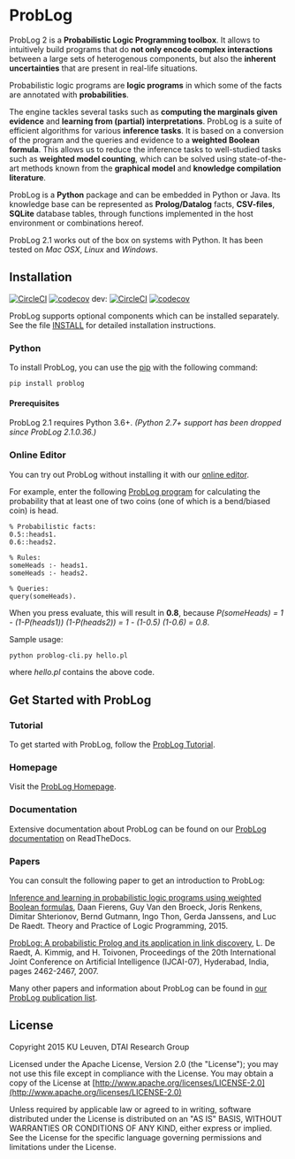 
# ProbLog

ProbLog 2 is a **Probabilistic Logic Programming toolbox**.
It allows to intuitively build programs that do **not only encode complex interactions** between a large sets of heterogenous components,
but also the **inherent uncertainties** that are present in real-life situations.

Probabilistic logic programs are **logic programs** in which some of the facts are annotated with **probabilities**.

The engine tackles several tasks such as **computing the marginals given evidence** and **learning from (partial) interpretations**.
ProbLog is a suite of efficient algorithms for various **inference tasks**.
It is based on a conversion of the program and the queries and evidence to a **weighted Boolean formula**.
This allows us to reduce the inference tasks to well-studied tasks such as **weighted model counting**,
which can be solved using state-of-the-art methods known from the **graphical model** and **knowledge compilation literature**.

ProbLog is a **Python** package and can be embedded in Python or Java.
Its knowledge base can be represented as **Prolog/Datalog** facts, **CSV-files**, **SQLite** database tables,
through functions implemented in the host environment or combinations hereof.

ProbLog 2.1 works out of the box on systems with Python. It has been
tested on *Mac OSX*, *Linux* and *Windows*.
## Installation

[![CircleCI](https://circleci.com/gh/ML-KULeuven/problog/tree/master.svg?style=svg)](https://circleci.com/gh/ML-KULeuven/problog/tree/master)
[![codecov](https://codecov.io/gh/ML-KULeuven/problog/branch/master/graph/badge.svg)](https://codecov.io/gh/ML-KULeuven/problog)
dev:
[![CircleCI](https://circleci.com/gh/ML-KULeuven/problog/tree/develop.svg?style=svg)](https://circleci.com/gh/ML-KULeuven/problog/tree/develop)
[![codecov](https://codecov.io/gh/ML-KULeuven/problog/branch/develop/graph/badge.svg)](https://codecov.io/gh/ML-KULeuven/problog)


ProbLog supports optional components which can be installed separately.
See the file [INSTALL](https://github.com/ML-KULeuven/problog/blob/develop/INSTALL) for detailed installation instructions.

### Python

To install ProbLog, you can use the [pip](https://pypi.org/project/pip/) with the following command:

```pip install problog```

#### Prerequisites

ProbLog 2.1 requires Python 3.6+.
*(Python 2.7+ support has been dropped since ProbLog 2.1.0.36.)*


### Online Editor

You can try out ProbLog without installing it with our [online editor](https://dtai.cs.kuleuven.be/problog/editor.html).

For example, enter the following [ProbLog program](https://dtai.cs.kuleuven.be/problog/editor.html#task=prob&hash=f8cdb15e6accf62ecaf706c230197ce1) for calculating the probability that at least one of two coins
(one of which is a bend/biased coin) is head.

```
% Probabilistic facts:
0.5::heads1.
0.6::heads2.

% Rules:
someHeads :- heads1.
someHeads :- heads2.

% Queries:
query(someHeads).
```

When you press evaluate, this will result in **0.8**,
because *P(someHeads) = 1 - (1-P(heads1)) (1-P(heads2)) = 1 - (1-0.5) (1-0.6) = 0.8*.

Sample usage:
```bash
python problog-cli.py hello.pl 
```
where *hello.pl* contains the above code.


## Get Started with ProbLog

### Tutorial
To get started with ProbLog, follow the [ProbLog Tutorial](https://dtai.cs.kuleuven.be/problog/tutorial.html).

### Homepage

Visit the [ProbLog Homepage](https://dtai.cs.kuleuven.be/problog/).

### Documentation
Extensive documentation about ProbLog can be found on our 
[ProbLog documentation](http://problog.readthedocs.org/en/latest/cli.html) on ReadTheDocs.

### Papers

You can consult the following paper to get an introduction to ProbLog:

[Inference and learning in probabilistic logic programs using weighted Boolean formulas](https://lirias.kuleuven.be/bitstream/123456789/392821/3/plp2cnf.pdf), Daan Fierens, Guy Van den Broeck, Joris Renkens, Dimitar Shterionov, Bernd Gutmann, Ingo Thon, Gerda Janssens, and Luc De Raedt. Theory and Practice of Logic Programming, 2015. 

[ProbLog: A probabilistic Prolog and its application in link discovery](https://lirias.kuleuven.be/bitstream/123456789/146072/1/ijca), L. De Raedt, A. Kimmig, and H. Toivonen, Proceedings of the 20th International Joint Conference on Artificial Intelligence (IJCAI-07), Hyderabad, India, pages 2462-2467, 2007. 

Many other papers and information about ProbLog can be found in [our ProbLog publication list](https://dtai.cs.kuleuven.be/problog/publications.html).


## License

Copyright 2015 KU Leuven, DTAI Research Group

Licensed under the Apache License, Version 2.0 (the "License"); you may
not use this file except in compliance with the License. You may obtain
a copy of the License at [http://www.apache.org/licenses/LICENSE-2.0](http://www.apache.org/licenses/LICENSE-2.0)

Unless required by applicable law or agreed to in writing, software
distributed under the License is distributed on an "AS IS" BASIS,
WITHOUT WARRANTIES OR CONDITIONS OF ANY KIND, either express or implied.
See the License for the specific language governing permissions and
limitations under the License.